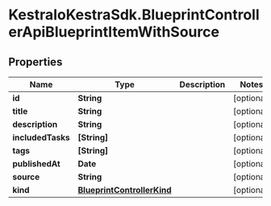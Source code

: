 # KestraIoKestraSdk.BlueprintControllerApiBlueprintItemWithSource

## Properties

Name | Type | Description | Notes
------------ | ------------- | ------------- | -------------
**id** | **String** |  | [optional] 
**title** | **String** |  | [optional] 
**description** | **String** |  | [optional] 
**includedTasks** | **[String]** |  | [optional] 
**tags** | **[String]** |  | [optional] 
**publishedAt** | **Date** |  | [optional] 
**source** | **String** |  | [optional] 
**kind** | [**BlueprintControllerKind**](BlueprintControllerKind.md) |  | [optional] 


